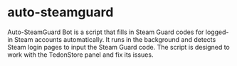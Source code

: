# auto-steamguard
Auto-SteamGuard Bot is a script that fills in Steam Guard codes for logged-in Steam accounts automatically. It runs in the background and detects Steam login pages to input the Steam Guard code. The script is designed to work with the TedonStore panel and fix its issues.

